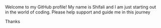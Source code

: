 Welcome to my GitHub profile!
My name is Shifali and I am just starting out in the world of coding. Please help support and guide me in this journey 

Thanks 
